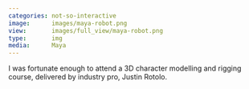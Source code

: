 ```yaml
---
categories: not-so-interactive
image:      images/maya-robot.png
view:       images/full_view/maya-robot.png
type:       img
media:      Maya
---
```

I was fortunate enough to attend a 3D character modelling and rigging course,
delivered by industry pro, Justin Rotolo.
